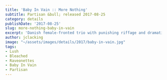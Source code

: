 ```yaml
---
title: 'Baby In Vain :: More Nothing'
subtitle: Partisan &bull; released 2017-08-25
category: details
publishDate: '2017-08-25'
slug: more-nothing-baby-in-vain
excerpt: 'Danish female-fronted trio with punishing riffage and dramatic vocals '
author: jclacking
image: "~/assets/images/details/2017/baby-in-vain.jpg"
tags:
- Lush
- Bleached
- Raveonettes
- Baby In Vain
- Partisan
---
```


